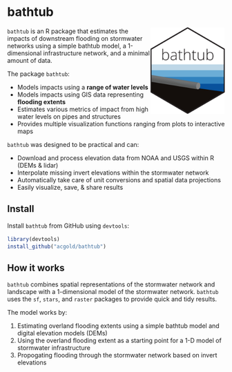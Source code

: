 # bathtub
<img src="logo.svg" alt="a" width="172hw" height="200hw" align="right">

`bathtub` is an R package that estimates the impacts of downstream flooding on stormwater networks using a simple bathtub model, a 1-dimensional infrastructure network, and a minimal amount of data. 

The package `bathtub`:

* Models impacts using a **range of water levels** 
* Models impacts using GIS data representing **flooding extents** 
* Estimates various metrics of impact from high water levels on pipes and structures
* Provides multiple visualization functions ranging from plots to interactive maps

`bathtub` was designed to be practical and can: 
* Download and process elevation data from NOAA and USGS within R (DEMs & lidar)
* Interpolate missing invert elevations within the stormwater network
* Automatically take care of unit conversions and spatial data projections
* Easily visualize, save, & share results

## Install

Install `bathtub` from GitHub using `devtools`:
```R
library(devtools)
install_github("acgold/bathtub")
```

## How it works

`bathtub` combines spatial representations of the stormwater network and landscape with a 1-dimensional model of the stormwater network. `bathtub` uses the `sf`, `stars`, and `raster` packages to provide quick and tidy results.

The model works by:

1. Estimating overland flooding extents using a simple bathtub model and digital elevation models (DEMs)
2. Using the overland flooding extent as a starting point for a 1-D model of stormwater infrastructure 
3. Propogating flooding through the stormwater network based on invert elevations

